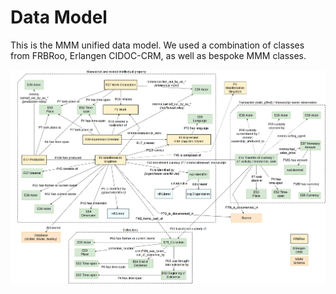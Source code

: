 # Data Model

This is the MMM unified data model. We used a combination of classes from FRBRoo, Erlangen CIDOC-CRM, as well as bespoke MMM classes.

![Image of MMM Data Model](MMMdatamodel.png)
